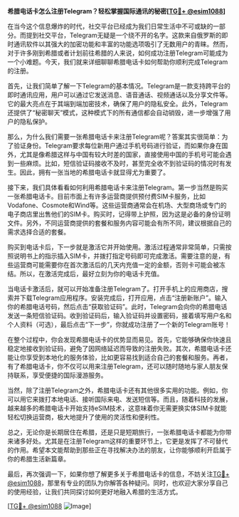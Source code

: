 **希腊电话卡怎么注册Telegram？轻松掌握国际通讯的秘密[[TG💪+ @esim1088](https://t.me/s/esim1088)]**

在当今这个信息爆炸的时代，社交平台已经成为我们日常生活中不可或缺的一部分。而提到社交平台，Telegram无疑是一个绕不开的名字。这款来自俄罗斯的即时通讯软件以其强大的加密功能和丰富的功能选项吸引了无数用户的青睐。然而，对于许多刚到希腊或者计划前往希腊的人来说，如何成功注册Telegram可能成为一个小难题。今天，我们就来详细聊聊希腊电话卡如何帮助你顺利完成Telegram的注册。

首先，让我们简单了解一下Telegram的基本情况。Telegram是一款支持跨平台的即时通讯应用，用户可以通过它发送消息、语音通话、视频通话以及分享文件等。它的最大亮点在于其端到端加密技术，确保了用户的隐私安全。此外，Telegram还提供了“秘密聊天”模式，这种模式下的所有通信都会自动销毁，进一步增强了用户的隐私保护。

那么，为什么我们需要一张希腊电话卡来注册Telegram呢？答案其实很简单：为了验证身份。Telegram要求每位新用户通过手机号码进行验证，而如果你身在国外，尤其是像希腊这样与中国有较大时差的国家，直接使用中国的手机号可能会遇到一些麻烦。比如，短信验证码接收不及时，甚至完全收不到验证码的情况时有发生。因此，拥有一张当地的希腊电话卡就显得尤为重要了。

接下来，我们具体看看如何利用希腊电话卡来注册Telegram。第一步当然是购买一张希腊电话卡。目前市面上有许多运营商提供预付费SIM卡服务，比如Vodafone、Cosmote和Wind等。这些运营商通常会在机场、大型商场或专门的电子商店里出售他们的SIM卡。购买时，记得带上护照，因为这是必备的身份证明文件。另外，不同运营商提供的套餐和服务内容可能会有所不同，建议根据自己的需求选择合适的套餐。

购买到电话卡后，下一步就是激活它并开始使用。激活过程通常非常简单，只需按照说明书上的指示插入SIM卡，并拨打指定号码即可完成激活。需要注意的是，有些运营商可能需要你在首次激活后的几天内充值一定的金额，否则卡可能会被冻结。所以，在激活完成后，最好立刻为你的电话卡充值。

当电话卡激活后，就可以开始准备注册Telegram了。打开手机上的应用商店，搜索并下载Telegram应用程序。安装完成后，打开应用，点击“注册新账户”。输入你的希腊电话号码，然后点击“获取验证码”。此时，Telegram会向你的希腊电话发送一条短信验证码。收到验证码后，输入验证码并设置密码，接着填写用户名和个人资料（可选），最后点击“下一步”，你就成功注册了一个新的Telegram账号！

在整个过程中，你会发现希腊电话卡的优势显而易见。首先，它能够确保你快速且稳定地接收到验证码，避免了因网络延迟而导致的注册失败。其次，希腊电话卡还能让你享受到本地化的服务体验，比如更容易找到适合自己的套餐和服务。再者，有了希腊电话卡，你不仅可以用来注册Telegram，还可以随时随地与家人朋友保持联系，享受便捷的国际漫游服务。

当然，除了注册Telegram之外，希腊电话卡还有其他很多实用的功能。例如，你可以用它来拨打本地电话、接听国际来电、发送短信等。而且，随着科技的发展，越来越多的希腊电话卡开始支持eSIM技术，这意味着你无需更换实体SIM卡就能轻松切换运营商，极大地提升了使用的灵活性和便利性。

总之，无论你是长期居住在希腊，还是只是短期旅行，一张希腊电话卡都能为你带来诸多好处。尤其是在注册Telegram这样的重要环节上，它更是发挥了不可替代的作用。希望本文能帮助到那些正在寻找解决办法的朋友，让你能够顺利开启属于你的希腊生活新篇章。

最后，再次强调一下，如果你想了解更多关于希腊电话卡的信息，不妨关注[TG💪+ @esim1088](https://t.me/s/esim1088)，那里有专业的团队为你解答各种疑问。同时，也欢迎大家分享自己的使用经验，让我们共同探讨如何更好地融入希腊的生活方式。

[[TG💪+ @esim1088](https://t.me/s/esim1088) ![Image](https://i.postimg.cc/4NQfJmqS/Snipaste-2025-05-13-00-14-12.png)]